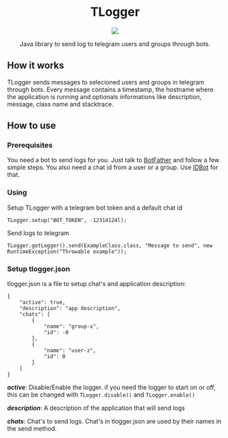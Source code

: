 <h1 align="center">TLogger</h1>

<p align="center">
<a href="https://github.com/LeandroLucas/telegram-logger/blob/master/LICENSE" target="_blank">
<img src="https://img.shields.io/github/license/mashape/apistatus.svg">
</a>
</p>
<p align="center">
Java library to send log to telegram users and groups through bots.
</p>

## How it works
<p>
  TLogger sends messages to selecioned users and groups in telegram through bots. Every message contains a timestamp, the hostname where the application is running and optionals informations like description, message, class name and stacktrace.
</p>

## How to use

### Prerequisites

You need a bot to send logs for you. Just talk to [BotFather](https://telegram.me/botfather) and follow a few simple steps.
You also need a chat id from a user or a group. Use [IDBot](https://telegram.me/myidbot) for that.

### Using

Setup TLogger with a telegram bot token and a default chat id
```
TLogger.setup("BOT_TOKEN", -12314124l);
```
Send logs to telegram
```
TLogger.getLogger().send(ExampleClass.class, "Message to send", new RuntimeException("Throwable example"));
```

### Setup tlogger.json

<p>
 tlogger.json is a file to setup chat's and application description:
</p>

```
{
	"active": true,
	"description": "app description",
	"chats": [
		{
			"name": "group-x",
			"id": -0
		},
		{
			"name": "user-z",
			"id": 0
		}
	]
}
```

***active***: Disable/Enable the logger. if you need the logger to start on or off, this can be changed with `TLogger.disable()` and `TLogger.enable()`

***description***: A description of the application that will send logs

***chats***: Chat's to send logs. Chat's in tlogger.json are used by their names in the send method.
